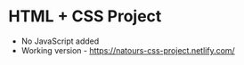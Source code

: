 # HTML + CSS Project

* No JavaScript added
* Working version - https://natours-css-project.netlify.com/
